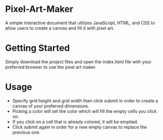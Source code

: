 # Pixel-Art-Maker
A simple interactive document that utilizes JavaScript, HTML, and CSS to allow users to create a canvas and fill it with pixel art.
# Getting Started
Simply download the project files and open the index.html file with your preferred browser to use the pixel art maker.
# Usage
* Specify grid height and grid width then click submit in order to create a canvas of your preferred dimensions.
* Picking a color will set the color which will fill the empty cells you click on. 
* If you click on a cell that is already colored, it will be emptied.
* Click submit again in order for a new empty canvas to replace the previous one.
